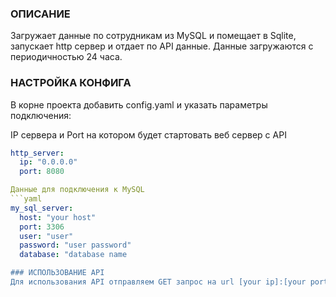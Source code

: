 ### ОПИСАНИЕ
Загружает данные по сотрудникам из MySQL и помещает в Sqlite, запускает http сервер и отдает по API данные. Данные загружаются с периодичностью 24 часа.

### НАСТРОЙКА КОНФИГА
В корне проекта добавить config.yaml и указать параметры подключения:

IP сервера и Port на котором будет стартовать веб сервер с API
```yaml
http_server:
  ip: "0.0.0.0"
  port: 8080

Данные для подключения к MySQL 
```yaml
my_sql_server:
  host: "your host"
  port: 3306
  user: "user"
  password: "user password"
  database: "database name 

### ИСПОЛЬЗОВАНИЕ API
Для использования API отправляем GET запрос на url [your ip]:[your port]/employees

